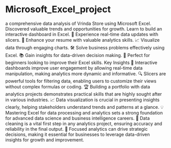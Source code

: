 # Microsoft_Excel_project
a comprehensive data analysis of Vrinda Store using Microsoft Excel.
Discovered valuable trends and opportunities for growth.
Learn to build an interactive dashboard in Excel.
🔄 Experience real-time data updates with slicers.
💼 Enhance your resume with valuable analytics skills.
📈 Visualize data through engaging charts.
🛠 Solve business problems effectively using Excel.
📚 Gain insights for data-driven decision making.
🚀 Perfect for beginners looking to improve their Excel skills.
Key Insights
📅 Interactive dashboards improve user engagement by allowing real-time data manipulation, making analytics more dynamic and informative.
🔍 Slicers are powerful tools for filtering data, enabling users to customize their views without complex formulas or coding.
🏆 Building a portfolio with data analytics projects demonstrates practical skills that are highly sought after in various industries.
📈 Data visualization is crucial in presenting insights clearly, helping stakeholders understand trends and patterns at a glance.
💡 Mastering Excel for data processing and analytics sets a strong foundation for advanced data science and business intelligence careers.
🧩 Data cleaning is a vital first step in any analytics project, ensuring accuracy and reliability in the final output.
🎯 Focused analytics can drive strategic decisions, making it essential for businesses to leverage data-driven insights for growth and improvement.
